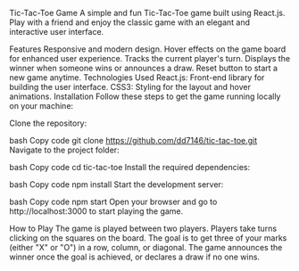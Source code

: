 Tic-Tac-Toe Game
A simple and fun Tic-Tac-Toe game built using React.js. Play with a friend and enjoy the classic game with an elegant and interactive user interface.

Features
Responsive and modern design.
Hover effects on the game board for enhanced user experience.
Tracks the current player's turn.
Displays the winner when someone wins or announces a draw.
Reset button to start a new game anytime.
Technologies Used
React.js: Front-end library for building the user interface.
CSS3: Styling for the layout and hover animations.
Installation
Follow these steps to get the game running locally on your machine:

Clone the repository:

bash
Copy code
git clone https://github.com/dd7146/tic-tac-toe.git
Navigate to the project folder:

bash
Copy code
cd tic-tac-toe
Install the required dependencies:

bash
Copy code
npm install
Start the development server:

bash
Copy code
npm start
Open your browser and go to http://localhost:3000 to start playing the game.

How to Play
The game is played between two players.
Players take turns clicking on the squares on the board.
The goal is to get three of your marks (either "X" or "O") in a row, column, or diagonal.
The game announces the winner once the goal is achieved, or declares a draw if no one wins.
